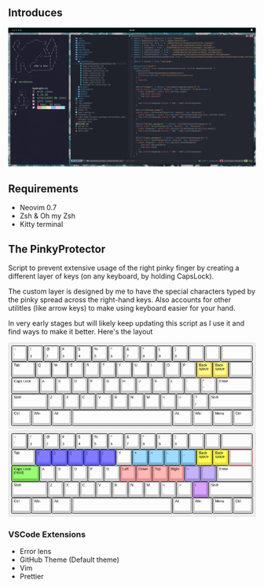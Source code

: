## Introduces

![Workspace](images/workspace.png "Workspace")

## Requirements

- Neovim 0.7
- Zsh & Oh my Zsh
- Kitty terminal

## The PinkyProtector
Script to prevent extensive usage of the right pinky finger by creating a different layer of keys (on any keyboard, by holding CapsLock). 

The custom layer is designed by me to have the special characters typed by the pinky spread across the right-hand keys. Also accounts for other utilitles (like arrow keys) to make using keyboard easier for your hand. 

In very early stages but will likely keep updating this script as I use it and find ways to make it better. Here's the layout

![Layout1](images/layout1.png)
![Layout2](images/layout2.png)

### VSCode Extensions
- Error lens
- GitHub Theme (Default theme)
- Vim
- Prettier
